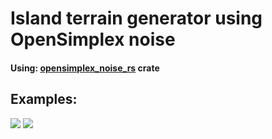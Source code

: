 # Island terrain generator using OpenSimplex noise

#### Using: [opensimplex_noise_rs](https://crates.io/crates/opensimplex_noise_rs) crate 

## Examples:
[<img src="https://i.imgur.com/P5eHdcL.png">](https://github.com/Mapet13/terrain-generator-2d/tree/master/examples)
[<img src="https://i.imgur.com/80AK6xH.png">](https://github.com/Mapet13/terrain-generator-2d/tree/master/examples)
